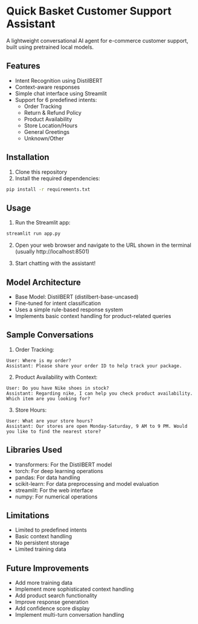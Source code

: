 # Quick Basket Customer Support Assistant

A lightweight conversational AI agent for e-commerce customer support, built using pretrained local models.

## Features

- Intent Recognition using DistilBERT
- Context-aware responses
- Simple chat interface using Streamlit
- Support for 6 predefined intents:
  - Order Tracking
  - Return & Refund Policy
  - Product Availability
  - Store Location/Hours
  - General Greetings
  - Unknown/Other

## Installation

1. Clone this repository
2. Install the required dependencies:
```bash
pip install -r requirements.txt
```

## Usage

1. Run the Streamlit app:
```bash
streamlit run app.py
```

2. Open your web browser and navigate to the URL shown in the terminal (usually http://localhost:8501)

3. Start chatting with the assistant!

## Model Architecture

- Base Model: DistilBERT (distilbert-base-uncased)
- Fine-tuned for intent classification
- Uses a simple rule-based response system
- Implements basic context handling for product-related queries

## Sample Conversations

1. Order Tracking:
```
User: Where is my order?
Assistant: Please share your order ID to help track your package.
```

2. Product Availability with Context:
```
User: Do you have Nike shoes in stock?
Assistant: Regarding nike, I can help you check product availability. Which item are you looking for?
```

3. Store Hours:
```
User: What are your store hours?
Assistant: Our stores are open Monday-Saturday, 9 AM to 9 PM. Would you like to find the nearest store?
```

## Libraries Used

- transformers: For the DistilBERT model
- torch: For deep learning operations
- pandas: For data handling
- scikit-learn: For data preprocessing and model evaluation
- streamlit: For the web interface
- numpy: For numerical operations

## Limitations

- Limited to predefined intents
- Basic context handling
- No persistent storage
- Limited training data

## Future Improvements

- Add more training data
- Implement more sophisticated context handling
- Add product search functionality
- Improve response generation
- Add confidence score display
- Implement multi-turn conversation handling 

